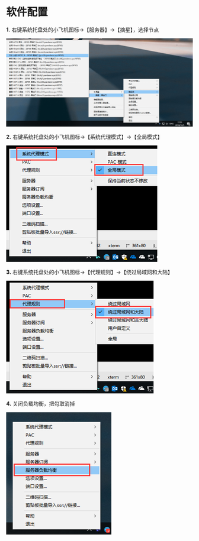 # 软件配置

**1.** 右键系统托盘处的小飞机图标→【服务器】→【摘星】，选择节点

![](../../../.gitbook/assets/image%20%2847%29.png)

**2.** 右键系统托盘处的小飞机图标→【系统代理模式】→【全局模式】

![](../../../.gitbook/assets/image.png)

**3.** 右键系统托盘处的小飞机图标→【代理规则】→【绕过局域网和大陆】

![](../../../.gitbook/assets/image%20%2837%29.png)

**4.** 关闭负载均衡，把勾取消掉

![](../../../.gitbook/assets/image%20%2824%29.png)

